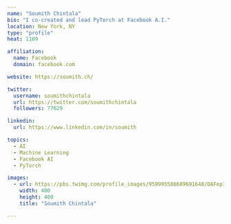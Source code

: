 ```yaml
---
name: "Soumith Chintala"
bio: "I co-created and lead PyTorch at Facebook A.I."
location: New York, NY
type: "profile"
heat: 1109

affiliation:
  name: Facebook
  domain: facebook.com

website: https://soumith.ch/

twitter:
  username: soumithchintala
  url: https://twitter.com/soumithchintala
  followers: 77629

linkedin:
  url: https://www.linkedin.com/in/soumith

topics:
  - AI
  - Machine Learning
  - Facebook AI
  - PyTorch

images:
  - url: https://pbs.twimg.com/profile_images/959995586689691648/DAFep10r_400x400.jpg
    width: 400
    height: 400
    title: "Soumith Chintala"

---
```


